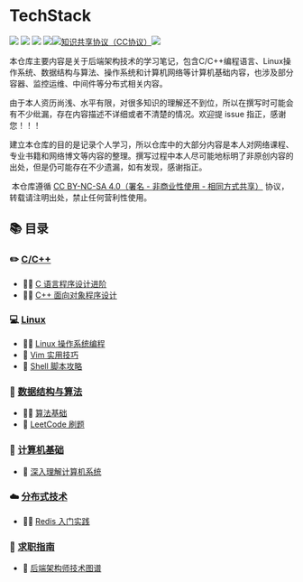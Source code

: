 # TechStack
![](https://img.shields.io/github/stars/HaihuaHaihua/TechnicalRoute?style=social) ![](https://img.shields.io/github/watchers/HaihuaHaihua/TechnicalRoute?style=social) ![](https://img.shields.io/github/forks/HaihuaHaihua/TechnicalRoute?style=social) ![](https://img.shields.io/github/repo-size/HaihuaHaihua/TechnicalRoute?color=green)[![知识共享协议（CC协议）](https://img.shields.io/badge/License-Creative%20Commons-DC3D24.svg)](https://creativecommons.org/licenses/by-nc-sa/4.0/deed.zh)![](https://img.shields.io/badge/Author-QingHuan-blue)

​	本仓库主要内容是关于后端架构技术的学习笔记，包含C/C++编程语言、Linux操作系统、数据结构与算法、操作系统和计算机网络等计算机基础内容，也涉及部分容器、监控运维、中间件等分布式相关内容。

​	由于本人资历尚浅、水平有限，对很多知识的理解还不到位，所以在撰写时可能会有不少纰漏，存在内容描述不详细或者不清楚的情况。欢迎提 issue 指正，感谢您！！！

​	建立本仓库的目的是记录个人学习，所以仓库中的大部分内容是本人对网络课程、专业书籍和网络博文等内容的整理。撰写过程中本人尽可能地标明了非原创内容的出处，但是仍可能存在不少遗漏，如有发现，感谢指正。

​	本仓库遵循 [CC BY-NC-SA 4.0（署名 - 非商业性使用 - 相同方式共享）](https://github.com/huihut/interview/blob/master/LICENSE) 协议，转载请注明出处，禁止任何营利性使用。

## :books: 目录

### :pencil2: [C/C++](https://github.com/HaihuaHaihua/TechStack/blob/master/CCppLearning/CCppLearning.md)

* :man_teacher: [C 语言程序设计进阶](https://github.com/HaihuaHaihua/TechStack/blob/master/CCppLearning/C语言程序设计进阶/README.md)
* :man_teacher: [C++ 面向对象程序设计](https://github.com/HaihuaHaihua/TechStack/blob/master/CCppLearning/OOP_C++/README.md)

### :computer: [Linux](https://github.com/HaihuaHaihua/TechStack/blob/master/LinuxLearning/LinuxLearning.md)

* :man_teacher: [Linux 操作系统编程](https://github.com/HaihuaHaihua/TechStack/blob/master/LinuxLearning/Linux操作系统编程/README.md)
* :book: [Vim 实用技巧](https://github.com/HaihuaHaihua/TechStack/blob/master/LinuxLearning/Vim实用技巧/README.md)
* :book: [Shell 脚本攻略](https://github.com/HaihuaHaihua/TechStack/blob/master/LinuxLearning/Shell脚本攻略/README.md)

### :thinking: [数据结构与算法](https://github.com/HaihuaHaihua/TechStack/blob/master/ALGLearning/ALGLearning.md)

* :man_teacher: [算法基础](https://github.com/HaihuaHaihua/TechStack/blob/master/ALGLearning/AlgorithmAnalysisAndDesign/README.md)
* :bookmark_tabs: [LeetCode 刷题](https://github.com/HaihuaHaihua/TechStack/blob/master/ALGLearning/LeetCode_Cpp/README.md)

### :rice: [计算机基础](https://github.com/HaihuaHaihua/TechStack/blob/master/ComputerBasics/ComputerBasics.md)

* :book: [深入理解计算机系统](https://github.com/HaihuaHaihua/TechStack/blob/master/ComputerBasics/深入理解计算机系统/README.md)

### :cloud: [分布式技术](https://github.com/HaihuaHaihua/TechStack/blob/master/DistributedArchitect/DistributedArchitect.md)

* :man_teacher: [Redis 入门实践](https://github.com/HaihuaHaihua/TechStack/blob/master/DistributedArchitect/Redis/README.md)

### :construction_worker: [求职指南](https://github.com/HaihuaHaihua/TechStack/blob/master/CareerPlan/CareerPlan.m)

* :rocket: [后端架构师技术图谱](https://github.com/HaihuaHaihua/TechStack/blob/master/CareerPlan/Profession/后端架构师技术图谱.md)

